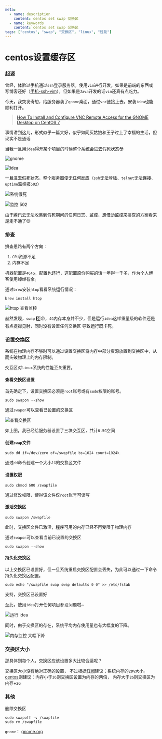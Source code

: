 ```yaml
---
meta:
  - name: description
    content: centos set swap 交换区
  - name: keywords
    content: centos set swap 交换区
tags: ["centos", "swap", "交换区", "linux", "性能"]
---
```

# centos设置缓存区

### 起源

曾经，体验过手机通过`ssh`登录服务器，使用`vim`进行开发，如果是前端的东西或写博客还好（[手机-ssh-vim](https://z.wiki/misc/phone-blog.html)），但如果是`Java`开发的话`vim`还真有点吃力。

今天，我突发奇想，给服务器装了`gnome`桌面，通过`vnc`链接上去。安装`idea`也能顺利打开。

> [How To Install and Configure VNC Remote Access for the GNOME Desktop on CentOS 7](https://www.digitalocean.com/community/tutorials/how-to-install-and-configure-vnc-remote-access-for-the-gnome-desktop-on-centos-7)

事情讲到这儿，形式似乎一篇大好，似乎如同灰姑娘和王子过上了幸福的生活，但现实不是通话

当我一旦用`idea`得开某个项目的时候整个系统会进去假死状态😳

![gnome](https://2.z.wiki/autoupload/20221129/pQy8.1792X2176-image.png)

![idea](https://0.z.wiki/autoupload/20221129/duWx.1792X2176-image.png)

一旦进去假死状态，整个服务器便无任何反应（`ssh`无法登陆、`telnet`无法连接、`uptime`监控报`502`）

![系统假死](https://7.z.wiki/autoupload/20221129/fHkd.1060X1898-image.png)

![监控 502](https://1.z.wiki/autoupload/20221129/TeGc.1326X1338-image.png)

由于腾讯云无法收集到假死期间的任何日志、监控，想借助监控来排查的方案看来是走不通了😌

### 排查

排查思路有两个方向：

1. `CPU`资源不足
2. 内存不足

机器配置是`4C4G`，配置也还行，这配置原价购买的话一年得一千多，作为个人博客使用绰绰有余。

通过`brew`安装`htop`看看系统运行情况：

```shell
brew install htop
```

![htop 查看监控](https://0.z.wiki/autoupload/20221129/vu7o.1990X2484-image.png)

赫然发现，`swap` 0️⃣😲，`4G`内存本身并不少，但是运行`idea`这样重量级的软件还是有点捉襟见肘，同时没有设置任何交换区
导致运行既卡死。

### 设置交换区

系统在物理内存不够时可以通过设置交换区将内存中部分资源放置到交换区中，从而突破物理上的内存限制。

交互区对`linux`系统的性能至关重要。

#### 查看交换区设置

首先确定下，设置交换区必须是`root`账号或有`sudo`权限的账号。

```shell
sudo swapon --show
```

通过`swapon`可以查看已设置的交换区

![查看交换区](https://0.z.wiki/autoupload/20221129/Gmv4.630X1280-image.png)


如上图，我已经给服务器设置了三块交互区，共计`6.5G`空间

#### 创建`swap`文件

```shell
sudo dd if=/dev/zero of=/swapfile bs=1024 count=1024k
```

通过`dd`命令创建一个大小`1G`的交换区文件

#### 设置权限

```shell
sudo chmod 600 /swapfile
```

通过修改权限，使得该文件仅`root`账号可读写

#### 激活交换区

```shell
sudo swapon /swapfile
```

此时，交换区文件已激活，程序可用的内存已经不再受限于物理内存

通过`swapon`可以查看当前已设置的交换区

```shell
sudo swapon --show
```

#### 持久化交换区

以上交换区已设置好，但一旦系统重启交换区配置会丢失，为此可以通过一下命令持久化交换区配置。

```shell
sudo echo "/swapfile swap swap defaults 0 0" >> /etc/fstab
```

支持，交换区已设置好

至此，使用`idea`打开任何项目都没问题啦~

![运行 idea](https://2.z.wiki/autoupload/20221129/hlwX.1792X2176-image.png)

同时，由于交换区的存在，系统平均内存使用量也有大幅度的下降。

![内存监控 大幅下降](https://7.z.wiki/autoupload/20221129/vlDo.1076X2134-image.png)

### 交换区大小

那具体到每个人，交换区应该设置多大比较合适呢？

交换区大小没有绝对正确的设置，
不过根据[红帽](https://www.redhat.com/en/blog/do-we-really-need-swap-modern-systems)建议：系统内存的`20%`大小。
[centos](https://www.centos.org/docs/5/html/Deployment_Guide-en-US/ch-swapspace.html)则建议：内存小于`2G`则交换区设置为内存的两倍，
内存大于`2G`则交换区为内存+`2G`

### 其他

删除交换区

```shell
sudo swapoff -v /swapfile
sudo rm /swapfile
```


`gnome`： [gnome.org](https://www.gnome.org/)
